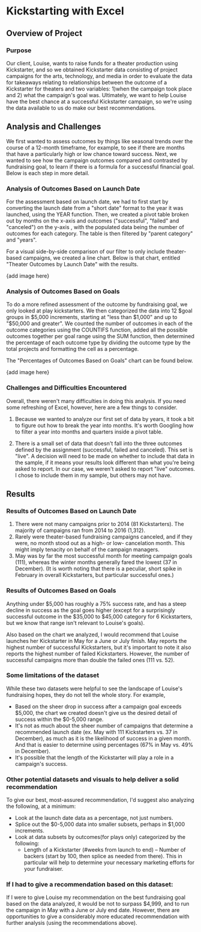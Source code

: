 # Kickstarting with Excel

## Overview of Project
### Purpose
Our client, Louise, wants to raise funds for a theater production using Kickstarter, and so we obtained Kickstarter data consisting of project campaigns for the arts, technology, and media in order to evaluate the data for takeaways relating to relationships between the outcome of a Kickstarter for theaters and two variables: 1)when the campaign took place and 2) what the campaign's goal was. Ultimately, we want to help Louise have the best chance at a successful Kickstarter campaign, so we're using the data available to us do make our best recommendations.


## Analysis and Challenges
We first wanted to assess outcomes by things like seasonal trends over the course of a 12-month timeframe, for example, to see if there are months that have a particularly high or low chance toward success. Next, we wanted to see how the campaign outcomes compared and contrasted by fundraising goal, to learn if there is a formula for a successful financial goal. Below is each step in more detail.


### Analysis of Outcomes Based on Launch Date
For the assessment based on launch date, we had to first start by converting the launch date from a "short date" format to the year it was launched, using the YEAR function. Then, we created a pivot table broken out by months on the x-axis and outcomes ("successful", "failed" and "canceled") on the y-axis , with the populated data being the number of outcomes for each category. The table is then filtered by "parent category" and "years". 

For a visual side-by-side comparison of our filter to only include theater-based campaigns, we created a line chart. Below is that chart, entitled "Theater Outcomes by Launch Date" with the results.

{add image here}

### Analysis of Outcomes Based on Goals
To do a more refined assessment of the outcome by fundraising goal, we only looked at play kickstarters. We then categorized the data into 12 $goal groups in $5,000 increments, starting at "less than $1,000" and up to "$50,000 and greater". We counted the number of outcomes in each of the outcome categories using the COUNTIFS function, added all the possible outcomes together per goal range using the SUM function, then determined the percentage of each outcome type by dividing the outcome type by the total projects and formatting the cell as a percentage.

The "Percentages of Outcomes Based on Goals" chart can be found below.

{add image here}

### Challenges and Difficulties Encountered
Overall, there weren't many difficulties in doing this analysis. If you need some refreshing of Excel, however, here are a few things to consider.
1. Because we wanted to analyze our first set of data by years, it took a bit to figure out how to break the year into months. It's worth Googling how to filter a year into months and quarters inside a pivot table.

2. There is a small set of data that doesn't fall into the three outcomes defined by the assignment (successful, failed and canceled). This set is "live". A decision will need to be made on whether to include that data in the sample, if it means your results look different than what you're being asked to report. In our case, we weren't asked to report "live" outcomes. I chose to include them in my sample, but others may not have.

## Results
### Results of Outcomes Based on Launch Date
1. There were not many campaigns prior to 2014 (81 Kickstarters). The majority of campaigns ran from 2014 to 2016 (1,312).
2. Rarely were theater-based fundraising campaigns canceled, and if they were, no month stood out as a high- or low- cancelation month. This might imply tenacity on behalf of the campaign managers.
3. May was by far the most successful month for meeting campaign goals (111), whereas the winter months generally fared the lowest (37 in December). (It is worth noting that there is a peculiar, short spike in February in overall Kickstarters, but particular successful ones.)

### Results of Outcomes Based on Goals
Anything under $5,000 has roughly a 75% success rate, and has a steep decline in success as the goal goes higher (except for a surprisingly successful outcome in the $35,000 to $45,000 category for 6 Kickstarters, but we know that range isn't relevant to Louise's goals).

Also based on the chart we analyzed, I would recommend that Louise launches her Kickstarter in May for a June or July finish. May reports the highest number of successful Kickstarters, but it's important to note it also reports the highest number of failed Kickstarters. However, the number of successful campaigns more than double the failed ones (111 vs. 52). 

### Some limitations of the dataset
While these two datasets were helpful to see the landscape of Louise's fundraising hopes, they do not tell the whole story. For example,
- Based on the sheer drop in success after a campaign goal exceeds $5,000, the chart we created doesn't give us the desired detail of success within the $0-5,000 range.
- It's not as much about the sheer number of campaigns that determine a recommended launch date (ex. May with 111 Kickstarters vs. 37 in December), as much as it is the likelihood of success in a given month. And that is easier to determine using percentages (67% in May vs. 49% in December).
- It's possible that the length of the Kickstarter will play a role in a campaign's success.

### Other potential datasets and visuals to help deliver a solid recommendation
To give our best, most-assured recommendation, I'd suggest also analyzing the following, at a minimum:
- Look at the launch date data as a percentage, not just numbers.
- Splice out the $0-5,000 data into smaller subsets, perhaps in $1,000 increments.
- Look at data subsets by outcomes(for plays only) categorized by the following:
   - Length of a Kickstarter (#weeks from launch to end)
   – Number of backers (start by 100, then splice as needed from there). This in particular will help to determine your necessary marketing efforts for your fundraiser.

### If I had to give a recommendation based on this dataset:
If I were to give Louise my recommendation on the best fundraising goal based on the data analyzed, it would be not to surpass $4,999, and to run the campaign in May with a June or July end date. However, there are opportunities to give a considerably more educated recommendation with further analysis (using the recommendations above).
